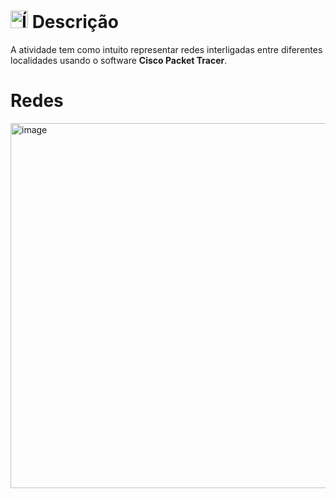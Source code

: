 # <img src="https://github.com/user-attachments/assets/caabfdf0-0f9e-44a3-8200-c6579fe87887" alt="Ícone de descrição" width="28"> Descrição
A atividade tem como intuito representar redes interligadas entre diferentes localidades usando o software **Cisco Packet Tracer**.

# Redes
<img width="1842" height="584" alt="image" src="https://github.com/user-attachments/assets/bb94890c-0e8b-477d-84fe-901722e127af" />
